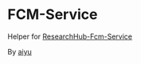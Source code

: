 # FCM-Service

Helper for [ResearchHub-Fcm-Service](https://github.com/aiyu-ayaan/ResearchHub-Fcm-Service)

By [aiyu](https://github.com/aiyu-ayaan)
